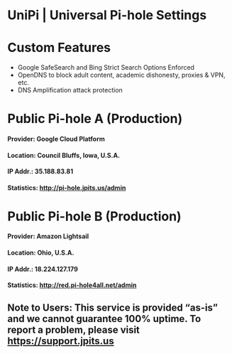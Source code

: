 # UniPi | Universal Pi-hole Settings

# Custom Features
* Google SafeSearch and Bing Strict Search Options Enforced
* OpenDNS to block adult content, academic dishonesty, proxies & VPN, etc. 
* DNS Amplification attack protection

# Public Pi-hole A (Production)
#### Provider:	Google Cloud Platform
#### Location:	Council Bluffs, Iowa, U.S.A.
#### IP Addr.:	35.188.83.81
#### Statistics:	http://pi-hole.jpits.us/admin

# Public Pi-hole B (Production)
#### Provider: Amazon Lightsail
#### Location: Ohio, U.S.A.
#### IP Addr.: 18.224.127.179
#### Statistics:    http://red.pi-hole4all.net/admin

## Note to Users:	This service is provided “as-is”  and we cannot guarantee 100% uptime. To report a problem, please visit https://support.jpits.us
